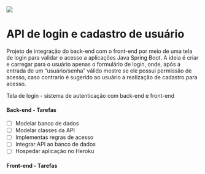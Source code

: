 <img src="https://github.com/leoarcabold/tela-de-login-cadastro/blob/main/img/banner.jpg"> 

# API de login e cadastro de usuário
<div>
Projeto de integração do back-end com o front-end por meio de uma tela de login para validar o acesso a aplicações Java Spring Boot. A ideia é criar e carregar para o usuário apenas o formulário de login, onde, após a entrada de um “usuário/senha” válido mostre se ele possui permissão de acesso, caso contrario é sugerido ao usuário a realização de cadastro para acesso.

Tela de login - sistema de autenticação com back-end  e front-end

#### Back-end - Tarefas
- [ ] Modelar banco de dados
- [ ] Modelar classes da API
- [ ] Implementas regras de acesso
- [ ] Integrar API ao banco de dados
- [ ] Hospedar aplicação no Heroku

#### Front-end - Tarefas
</div>
